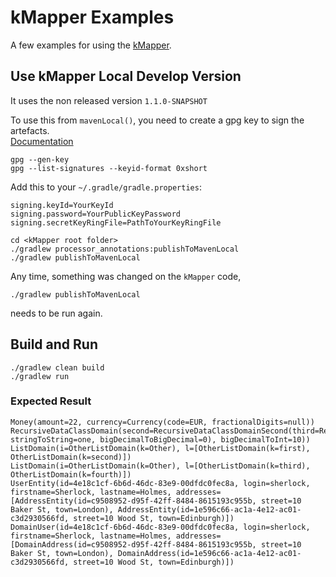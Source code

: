 # kMapper Examples

A few examples for using the [kMapper](https://github.com/s0nicyouth/kmapper).

## Use kMapper Local Develop Version

It uses the non released version `1.1.0-SNAPSHOT`

To use this from `mavenLocal()`, you need to create a gpg key to sign the artefacts.  
[Documentation](https://central.sonatype.org/publish/requirements/gpg/#signing-a-file)
```shell
gpg --gen-key
gpg --list-signatures --keyid-format 0xshort
```
Add this to your `~/.gradle/gradle.properties`:
```properties
signing.keyId=YourKeyId
signing.password=YourPublicKeyPassword
signing.secretKeyRingFile=PathToYourKeyRingFile
```

```shell
cd <kMapper root folder>
./gradlew processor_annotations:publishToMavenLocal
./gradlew publishToMavenLocal
```
Any time, something was changed on the `kMapper` code,  
```shell
./gradlew publishToMavenLocal
```
needs to be run again.

## Build and Run

```shell
./gradlew clean build
./gradlew run
```
### Expected Result
```text
Money(amount=22, currency=Currency(code=EUR, fractionalDigits=null))
RecursiveDataClassDomain(second=RecursiveDataClassDomainSecond(third=RecursiveDataClassDomainThird(bigDecimalToFloat=1.0, stringToString=one, bigDecimalToBigDecimal=0), bigDecimalToInt=10))
ListDomain(i=OtherListDomain(k=Other), l=[OtherListDomain(k=first), OtherListDomain(k=second)])
ListDomain(i=OtherListDomain(k=Other), l=[OtherListDomain(k=third), OtherListDomain(k=fourth)])
UserEntity(id=4e18c1cf-6b6d-46dc-83e9-00dfdc0fec8a, login=sherlock, firstname=Sherlock, lastname=Holmes, addresses=[AddressEntity(id=c9508952-d95f-42ff-8484-8615193c955b, street=10 Baker St, town=London), AddressEntity(id=1e596c66-ac1a-4e12-ac01-c3d2930566fd, street=10 Wood St, town=Edinburgh)])
DomainUser(id=4e18c1cf-6b6d-46dc-83e9-00dfdc0fec8a, login=sherlock, firstname=Sherlock, lastname=Holmes, addresses=[DomainAddress(id=c9508952-d95f-42ff-8484-8615193c955b, street=10 Baker St, town=London), DomainAddress(id=1e596c66-ac1a-4e12-ac01-c3d2930566fd, street=10 Wood St, town=Edinburgh)])

```
